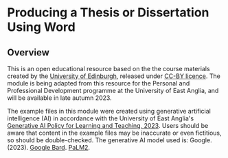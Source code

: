 # Producing a Thesis or Dissertation Using Word

## Overview
This is an open educational resource based on the the course materials created by the [University of Edinburgh](https://open.ed.ac.uk/producing-a-thesis-or-dissertation-using-word/), released under [CC-BY licence](https://creativecommons.org/licenses/by/4.0/). The module is being adapted from this resource for the Personal and Professional Development programme at the University of East Anglia, and will be available in late autumn 2023.

The example files in this module were created using generative artificial intelligence (AI) in accordance with the University of East Anglia's [Generative AI Policy for Learning and Teaching, 2023](https://www.uea.ac.uk/documents/37663/9797699/Generative+AI+Policy+for+Teaching+and+Learning.pdf/2572b0fd-cd3d-5162-e13a-652c13bc9c3c?t=1698920940566). Users should be aware that content in the example files may be inaccurate or even fictitious, so should be double-checked. The generative AI model used is: Google. (2023). [Google Bard](https://bard.google.com/chat). [PaLM2](https://ai.google/discover/palm2).
